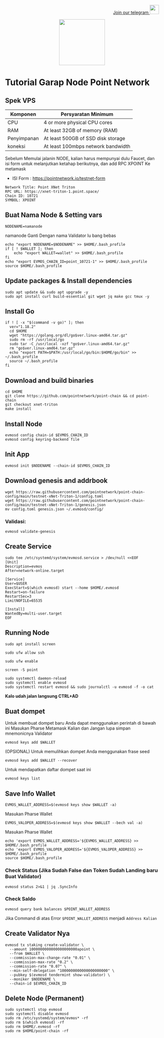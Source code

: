 <p style="font-size:14px" align="right">
<a href="https://t.me/Aerdropmobile" target="_blank">Join our telegram <img src="https://user-images.githubusercontent.com/50621007/183283867-56b4d69f-bc6e-4939-b00a-72aa019d1aea.png" width="30"/></a>
</p>
<p align="center">
  <img height="150" height="auto" src="https://user-images.githubusercontent.com/38981255/185550018-bf5220fa-7858-4353-905c-9bbd5b256c30.jpg">
</p>

# Tutorial Garap Node Point Network
## Spek VPS

|  Komponen |  Persyaratan Minimum |
| ------------ | ------------ |
| CPU  | 4 or more physical CPU cores  |
| RAM | At least 32GB of memory (RAM) |
| Penyimpanan  | At least 500GB of SSD disk storage |
| koneksi | At least 100mbps network bandwidth |

Sebelum Memulai jalanin NODE, kalian harus mempunyai dulu Faucet, dan isi form untuk melanjutkan ketahap berikutnya, dan add RPC XPOINT Ke metamask
- ISI Form : https://pointnetwork.io/testnet-form
```console 
Network Title: Point XNet Triton
RPC URL: https://xnet-triton-1.point.space/
Chain ID: 10721
SYMBOL: XPOINT
```

## Buat Nama Node & Setting vars
```
NODENAME=namanode
```
namanode Ganti Dengan nama Validator lu bang bebas

```
echo "export NODENAME=$NODENAME" >> $HOME/.bash_profile
if [ ! $WALLET ]; then
	echo "export WALLET=wallet" >> $HOME/.bash_profile
fi
echo "export EVMOS_CHAIN_ID=point_10721-1" >> $HOME/.bash_profile
source $HOME/.bash_profile
```

## Update packages & Install dependencies

```
sudo apt update && sudo apt upgrade -y
sudo apt install curl build-essential git wget jq make gcc tmux -y
```

## Install Go

```
if ! [ -x "$(command -v go)" ]; then
  ver="1.18.2"
  cd $HOME
  wget "https://golang.org/dl/go$ver.linux-amd64.tar.gz"
  sudo rm -rf /usr/local/go
  sudo tar -C /usr/local -xzf "go$ver.linux-amd64.tar.gz"
  rm "go$ver.linux-amd64.tar.gz"
  echo "export PATH=$PATH:/usr/local/go/bin:$HOME/go/bin" >> ~/.bash_profile
  source ~/.bash_profile
fi
```

## Download and build binaries

```
cd $HOME
git clone https://github.com/pointnetwork/point-chain && cd point-chain
git checkout xnet-triton
make install
```

## Install Node

```
evmosd config chain-id $EVMOS_CHAIN_ID
evmosd config keyring-backend file
```

## Init App

```
evmosd init $NODENAME --chain-id $EVMOS_CHAIN_ID
```

## Download genesis and addrbook

```
wget https://raw.githubusercontent.com/pointnetwork/point-chain-config/main/testnet-xNet-Triton-1/config.toml
wget https://raw.githubusercontent.com/pointnetwork/point-chain-config/main/testnet-xNet-Triton-1/genesis.json
mv config.toml genesis.json ~/.evmosd/config/
```

### Validasi:

```
evmosd validate-genesis
```

## Create Service

```
sudo tee /etc/systemd/system/evmosd.service > /dev/null <<EOF
[Unit]
Description=evmos
After=network-online.target

[Service]
User=$USER
ExecStart=$(which evmosd) start --home $HOME/.evmosd
Restart=on-failure
RestartSec=3
LimitNOFILE=65535

[Install]
WantedBy=multi-user.target
EOF
```

## Running Node

```
sudo apt install screen
```

```
sudo ufw allow ssh
```

```
sudo ufw enable
```

```
screen -S point
```

```
sudo systemctl daemon-reload
sudo systemctl enable evmosd
sudo systemctl restart evmosd && sudo journalctl -u evmosd -f -o cat
```

**Kalo udah jalan langsung CTRL+AD**


## Buat dompet

Untuk membuat dompet baru Anda dapat menggunakan perintah di bawah ini Masukan Pharse Metamask Kalian dan Jangan lupa simpan mnemonicnya Validator

```
evmosd keys add $WALLET
```

(OPSIONAL) Untuk memulihkan dompet Anda menggunakan frase seed

```
evmosd keys add $WALLET --recover
```

Untuk mendapatkan daftar dompet saat ini

```
evmosd keys list
```

## Save Info Wallet

```
EVMOS_WALLET_ADDRESS=$(evmosd keys show $WALLET -a)
```
Masukan Pharse Wallet
```
EVMOS_VALOPER_ADDRESS=$(evmosd keys show $WALLET --bech val -a)
```
Masukan Pharse Wallet
```
echo 'export EVMOS_WALLET_ADDRESS='${EVMOS_WALLET_ADDRESS} >> $HOME/.bash_profile
echo 'export EVMOS_VALOPER_ADDRESS='${EVMOS_VALOPER_ADDRESS} >> $HOME/.bash_profile
source $HOME/.bash_profile
```

### Check Status (Jika Sudah False dan Token Sudah Landing baru Buat Validator)

```
evmosd status 2>&1 | jq .SyncInfo
```

### Check Saldo

```
evmosd query bank balances $POINT_WALLET_ADDRESS
```
Jika Command di atas Error `$POINT_WALLET_ADDRESS` menjadi `Address Kalian`

## Create Validator Nya

```
evmosd tx staking create-validator \
  --amount 1000000000000000000000apoint \
  --from $WALLET \
  --commission-max-change-rate "0.01" \
  --commission-max-rate "0.2" \
  --commission-rate "0.07" \
  --min-self-delegation "1000000000000000000000" \
  --pubkey $(evmosd tendermint show-validator) \
  --moniker $NODENAME \
  --chain-id $EVMOS_CHAIN_ID
```
## Delete Node (Permanent) 

```
sudo systemctl stop evmosd
sudo systemctl disable evmosd
sudo rm /etc/systemd/system/evmos* -rf
sudo rm $(which evmosd) -rf
sudo rm $HOME/.evmosd -rf
sudo rm $HOME/point-chain -rf
```
